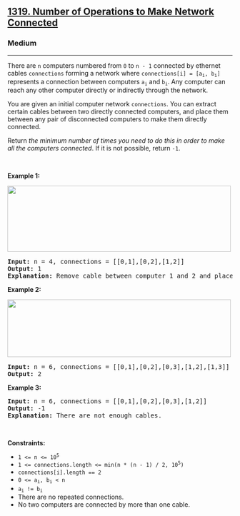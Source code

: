 <h2><a href="https://leetcode.com/problems/number-of-operations-to-make-network-connected/description/">1319. Number of Operations to Make Network Connected</a></h2><h3>Medium</h3><hr><p>There are <code>n</code> computers numbered from <code>0</code> to <code>n - 1</code> connected by ethernet cables <code>connections</code> forming a network where <code>connections[i] = [a<sub>i</sub>, b<sub>i</sub>]</code> represents a connection between computers <code>a<sub>i</sub></code> and <code>b<sub>i</sub></code>. Any computer can reach any other computer directly or indirectly through the network.</p>

<p>You are given an initial computer network <code>connections</code>. You can extract certain cables between two directly connected computers, and place them between any pair of disconnected computers to make them directly connected.</p>

<p>Return <em>the minimum number of times you need to do this in order to make all the computers connected</em>. If it is not possible, return <code>-1</code>.</p>

<p>&nbsp;</p>
<p><strong class="example">Example 1:</strong></p>
<img alt="" src="https://assets.leetcode.com/uploads/2020/01/02/sample_1_1677.png" style="width: 500px; height: 148px;" />
<pre>
<strong>Input:</strong> n = 4, connections = [[0,1],[0,2],[1,2]]
<strong>Output:</strong> 1
<strong>Explanation:</strong> Remove cable between computer 1 and 2 and place between computers 1 and 3.
</pre>

<p><strong class="example">Example 2:</strong></p>
<img alt="" src="https://assets.leetcode.com/uploads/2020/01/02/sample_2_1677.png" style="width: 500px; height: 129px;" />
<pre>
<strong>Input:</strong> n = 6, connections = [[0,1],[0,2],[0,3],[1,2],[1,3]]
<strong>Output:</strong> 2
</pre>

<p><strong class="example">Example 3:</strong></p>

<pre>
<strong>Input:</strong> n = 6, connections = [[0,1],[0,2],[0,3],[1,2]]
<strong>Output:</strong> -1
<strong>Explanation:</strong> There are not enough cables.
</pre>

<p>&nbsp;</p>
<p><strong>Constraints:</strong></p>

<ul>
	<li><code>1 &lt;= n &lt;= 10<sup>5</sup></code></li>
	<li><code>1 &lt;= connections.length &lt;= min(n * (n - 1) / 2, 10<sup>5</sup>)</code></li>
	<li><code>connections[i].length == 2</code></li>
	<li><code>0 &lt;= a<sub>i</sub>, b<sub>i</sub> &lt; n</code></li>
	<li><code>a<sub>i</sub> != b<sub>i</sub></code></li>
	<li>There are no repeated connections.</li>
	<li>No two computers are connected by more than one cable.</li>
</ul>
